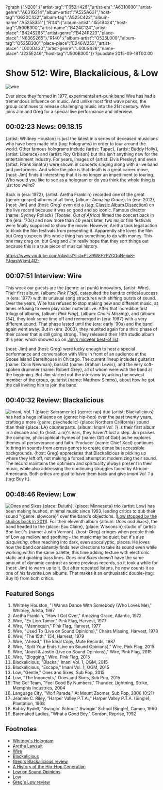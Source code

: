 ?graph {"N200":{"artist-tag":"F652H426","artist-era":"A6310000","artist-genre":"A631G214","album-artist":"A525A631","host-tag":"G620C422","album-tag":"A525C422","album-name":"A525S351"},"R114":{"album-artist":"I551B424","host-tag":"J500B300","artist-name":"B424C124","artist-place":"B424S265","artist-genre":"B424P223","place-place":"N636S265"},"R140":{"album-artist":"O525L000","album-tag":"O525B300","place-place":"E246W252","artist-place":"L000D430","artist-genre":"L000S426","name-place":"J235E246","host-tag":"J500B300"}}
?pubdate 2015-09-18T00:00

# Show 512: Wire, Blackalicious, & Low
![wire](//static.soundopinions.org/images/2015/wire_web.jpg)

Ever since they formed in 1977, experimental art-punk band Wire has had a tremendous influence on music. And unlike most first wave punks, the group continues to release challenging music into the 21st century. Wire joins Jim and Greg for a special live performance and interview.


## 00:02:23 News: 09.18.15

{artist: Whitney Houston} is just the latest in a series of deceased musicians who have been made into {tag: holograms} in order to tour around the world. Other famous holograms include {artist: Tupac}, {artist: Buddy Holly}, {artist: Liberace} and {artist: Roy Orbison} but this isn't anything new for the entertainment industry. For years, images of {artist: Elvis Presley} and even {artist: Frank Sinatra} were shown in concerts singing along with a live band and performers. And while the joke is that death is a great career move, {host: Jim} finds it interesting that it is no longer an impediment to touring. Who would you like to see as a hologram or do you think the whole thing is just too weird?


Back in {era: 1972}, {artist: Aretha Franklin} recorded one of the great {genre: gospel} albums of all time, {album: *Amazing Grace*}. In {era: 2012}, {host: Jim} and {host: Greg} even did a [{tag: Classic Album Dissection}](http://soundopinions.org/show/332/#amazinggrace) on the live record because it was so good and so iconic. Famous director {name: Sydney Pollack} (*Tootsie*, *Out of Africa*) filmed the concert back in the {era: '70s} and now more than 40 years later, two major film festivals were finally supposed to show the movie. However, Aretha took legal action to block the film festivals from presenting it. Apparently she loves the film but Greg suspects this whole thing has something to do with money. This one may drag on, but Greg and Jim really hope that they sort things out because this is a true piece of musical history.

https://www.youtube.com/playlist?list=PLz9W8F2PZCOpNejiu8-FJqashVkmL4IZ-

## 00:07:51 Interview: Wire

This week our guests are the {genre: art punk} innovators, {artist: Wire}. Their first album, {album: *Pink Flag*}, catapulted the band to critical success in {era: 1977} with its unusual song structures with shifting bursts of sound. Over the years, Wire has refused to stop making new and different music, at times refusing to even play older material live. After that incredible first trilogy of albums, {album: *Pink Flag*}, {album: *Chairs Missing*}, and {album: *154*}, they took some time off and reemerged in {era: 1987} with a very different sound. That phase lasted until the {era: early '90s} and the band again went away. But in {era: 2003}, they reunited again for a third phase of their career that is still going strong. They released their 14th studio album this year, which showed up on [Jim's midyear best-of list](http://soundopinions.org/show/498/#wire)

{host: Jim} and {host: Greg} were lucky enough to host a special performance and conversation with Wire in front of an audience at the Goose Island Barrelhouse in Chicago. The current lineup includes guitarist {name: Colin Newman}, bassist {name: Graham Lewis}, and the very soft-spoken drummer {name: Robert Grey}, all of whom were with the band at the beginning. But Jim started out the interview by asking the newest member of the group, guitarist {name: Matthew Simms}, about how he got the call inviting him to join the band.



## 00:40:32 Review: Blackalicious
![Imani, Vol. 1](http://is4.mzstatic.com/image/thumb/Music5/v4/ec/5f/8e/ec5f8eba-eba5-26b9-1884-68a0d5e19d69/889326326625_Cover.jpg/600x600bb-85.jpg "68050/1026250858")
{place: Sacramento} {genre: rap} duo {artist: Blackalicious} has had a huge influence on {genre: hip-hop} over the past twenty years, crafting a more {genre: psychedelic} {place: Northern California} sound than their {place: LA} counterparts. {album: *Imani Vol. 1*} is their first album in a decade and, to {host: Jim}'s ears, they haven't lost a step. Jim praises the complex, philosophical rhymes of {name: Gift of Gab} as he explores themes of perseverance and faith. Producer {name: Chief Xcel} continues to bring in sounds from across genres to create dense but accessible backgrounds. {host: Greg} appreciates that Blackalicious is picking up where they left off, not making a forced attempt at modernizing their sound. The record maintains the optimism and spirituality always present in their music, while also addressing the continuing struggles faced by African-Americans. Both critics are glad to have them back and give *Imani Vol. 1* a {tag: Buy It}.

## 00:48:46 Review: Low
![Ones and Sixes](http://is1.mzstatic.com/image/thumb/Music7/v4/86/56/1d/86561d47-de9f-4943-c583-4b40919ba9bf/LOW_OnesSixes_2400_300dpi.jpg/600x600bb-85.jpg "4055318/1000816149")
{place: Duluth}, {place: Minnesota} trio {artist: Low} has been making hushed, minimal music since 1993, leading critics to dub their sound "{genre: slowcore}" over the band's objections. ([Low stopped by the studios back in 2011](http://soundopinions.org/show/286/)). For their eleventh album {album: *Ones and Sixes*}, the band  headed to the {place: Eau Claire}, {place: Wisconsin} studio of {artist: Bon Iver}'s {name: Justin Vernon}. {host: Greg} cringes when people think of Low as mellow and soothing – the music may be quiet, but it's also  *disquieting*, often reaching into dark, even apocalyptic, places. He loves how the band consistently finds new directions to take its sound even while working within the same palette, this time adding texture with electronic static and quaking bass lines. *Ones and Sixes* doesn't have the same amount of dynamic contrast as some previous records, so it took a while for {host: Jim} to warm up to it. But after repeated listens, he now counts it as one of his favorite Low albums. That makes it an enthusiastic double-{tag: Buy It} from both critics.


## Featured Songs
1. Whitney Houston, "I Wanna Dance With Somebody (Who Loves Me)," Whitney, Arista, 1987 
1. Aretha Franklin, "How I Got Over," Amazing Grace, Atlantic, 1972 
1. Wire, "Ex Lion Tamer," Pink Flag, Harvest, 1977 
1. Wire, "Mannequin," Pink Flag, Harvest, 1977 
1. Wire, "Used To (Live on Sound Opinions)," Chairs Missing, Harvest, 1978 
1. Wire, "The 15th," 154, Harvest, 1979
1. Wire, "Ahead," The Ideal Copy, Mute Records, 1987 
1. Wire, "Split Your Ends (Live on Sound Opinions)," Wire, Pink Flag, 2015 
1. Wire, "Joust & Jostle (Live on Sound Opinions)," Wire, Pink Flag, 2015 
1. Wire, "Blogging," Wire, Pink Flag, 2015 
1. Blackalicious, "Blacka," Imani Vol. 1, OGM, 2015 
1. Blackalicious, "Escape," Imani Vol. 1, OGM, 2015 
1. Low, "Gentle," Ones and Sixes, Sub Pop, 2015 
1. Low, "The Innocents," Ones and Sixes, Sub Pop, 2015 
1. The Go! Team, "Feel Good By Numbers," Thunder, Lightning, Strike, Memphis Industries, 2004 
1. Language City, "Wolf Parade," At Mount Zoomer, Sub Pop, 2008 (0:21)
1. Jeannie C. Riley, "Harper Valley P.T.A.," Harper Valley P.T.A. (Single), Plantation, 1968
1. Bobby Rydell, "Swingin' School," Swingin' School (Single), Cameo, 1960
1. Barenaked Ladies, "What a Good Boy," Gordon, Reprise, 1992


## Footnotes
- [Whitney's Hologram](http://www.usatoday.com/story/life/music/2015/09/15/whitney-houston-hologram-perform-2016/72310440/)
- [Aretha Lawsuit](http://www.huffingtonpost.com/entry/aretha-franklin-lawsuit-producer-agrees-not-to-screen-amazing-grace_55f9a3bee4b0e333e54c2e01)
- [Wire](http://www.pinkflag.com/)
- [Blackalicious](http://blackalicious.com/)
- [Greg's Blackalicious review](http://www.chicagotribune.com/entertainment/music/kot/sc-blackalicious-review-20150911-column.html)
- [A History of the Hip-Hop Generation](/show/15)
- [Low on Sound Opinions](/show/286/)
- [Low](http://www.chairkickers.com/)
- [Greg's Low review](http://www.chicagotribune.com/entertainment/music/ct-low-album-review-20150908-column.html)
